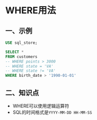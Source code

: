 # WHERE用法

## 一、示例

```sql
USE sql_store;

SELECT *
FROM customers
-- WHERE points > 3000
-- WHERE state = 'VA'
-- WHERE state != 'VA'
WHERE birth_date > '1990-01-01'
```

## 二、知识点

- WHERE可以使用逻辑运算符
- SQL的时间格式是`YYYY-MM-DD HH-MM-SS`

